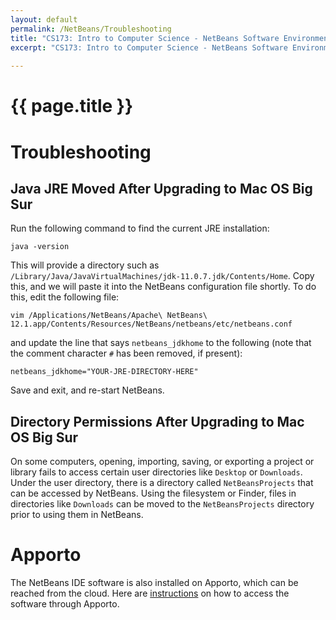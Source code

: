 ```yaml
---
layout: default
permalink: /NetBeans/Troubleshooting
title: "CS173: Intro to Computer Science - NetBeans Software Environment"
excerpt: "CS173: Intro to Computer Science - NetBeans Software Environment"
    
---
```

# {{ page.title }}

# Troubleshooting

## Java JRE Moved After Upgrading to Mac OS Big Sur
Run the following command to find the current JRE installation:
```
java -version
```

This will provide a directory such as `/Library/Java/JavaVirtualMachines/jdk-11.0.7.jdk/Contents/Home`.  Copy this, and we will paste it into the NetBeans configuration file shortly.  To do this, edit the following file:

```
vim /Applications/NetBeans/Apache\ NetBeans\ 12.1.app/Contents/Resources/NetBeans/netbeans/etc/netbeans.conf
```

and update the line that says `netbeans_jdkhome` to the following (note that the comment character `#` has been removed, if present):

```
netbeans_jdkhome="YOUR-JRE-DIRECTORY-HERE"
```

Save and exit, and re-start NetBeans.

## Directory Permissions After Upgrading to Mac OS Big Sur
On some computers, opening, importing, saving, or exporting a project or library fails to access certain user directories like `Desktop` or `Downloads`.  Under the user directory, there is a directory called `NetBeansProjects` that can be accessed by NetBeans.  Using the filesystem or Finder, files in directories like `Downloads` can be moved to the `NetBeansProjects` directory prior to using them in NetBeans.

# Apporto
The NetBeans IDE software is also installed on Apporto, which can be reached from the cloud.  Here are [instructions](https://www.ursinus.edu/live/files/3550-apporto-instructionspdf) on how to access the software through Apporto.